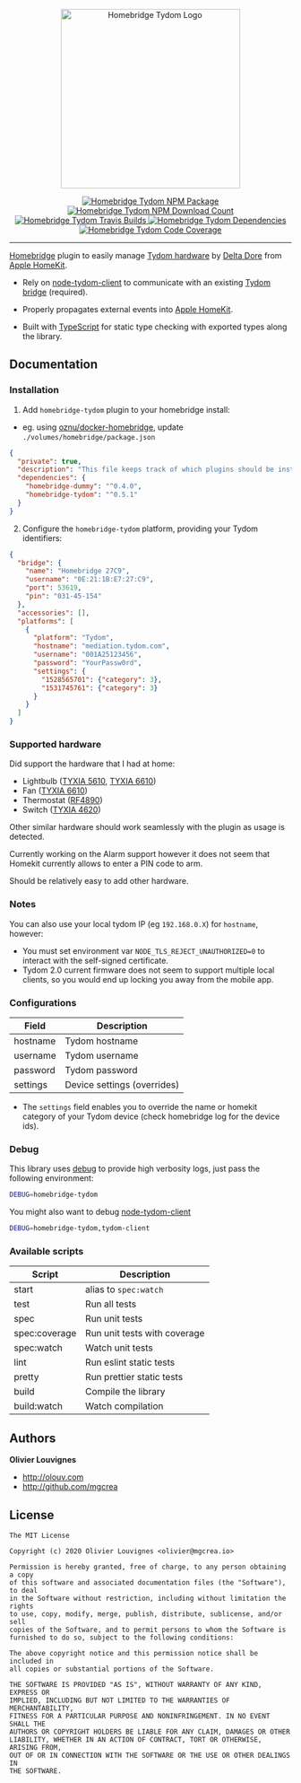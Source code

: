 <p align="center">
  <a href="https://github.com/mgcrea/homebridge-tydom">
    <img src="https://raw.githubusercontent.com/mgcrea/homebridge-tydom/master/docs/homebridge-tydom_small.png" height="320" alt="Homebridge Tydom Logo" />
  </a>
</p>

<p align="center">
  <a href="https://www.npmjs.com/package/homebridge-tydom">
    <img src="https://img.shields.io/npm/v/homebridge-tydom.svg" alt="Homebridge Tydom NPM Package" />
  </a>
  <a href="https://www.npmjs.com/package/homebridge-tydom">
    <img src="https://img.shields.io/npm/dm/homebridge-tydom.svg" alt="Homebridge Tydom NPM Download Count" />
  </a>
  <a href="https://travis-ci.com/mgcrea/homebridge-tydom">
    <img src="https://travis-ci.com/mgcrea/homebridge-tydom.svg?branch=master" alt="Homebridge Tydom Travis Builds" />
  </a>
  <a href="https://david-dm.org/mgcrea/homebridge-tydom">
    <img src="https://david-dm.org/mgcrea/homebridge-tydom/status.svg" alt="Homebridge Tydom Dependencies" />
  </a>
  <a href="https://codecov.io/gh/mgcrea/homebridge-tydom">
    <img src="https://codecov.io/gh/mgcrea/homebridge-tydom/branch/master/graph/badge.svg" alt="Homebridge Tydom Code Coverage" />
  </a>
</p>

---

[Homebridge](https://homebridge.io/) plugin to easily manage [Tydom hardware](https://www.deltadore.fr/domotique/pilotage-maison-connectee) by [Delta Dore](https://www.deltadore.fr/) from [Apple HomeKit](https://www.apple.com/ios/home/).

- Rely on [node-tydom-client](https://github.com/mgcrea/node-tydom-client) to communicate with an existing [Tydom bridge](https://www.deltadore.fr/domotique/pilotage-maison-connectee/box-domotique/tydom-2-0-ref-6414118) (required).

- Properly propagates external events into [Apple HomeKit](https://www.apple.com/ios/home/).

- Built with [TypeScript](https://www.typescriptlang.org/) for static type checking with exported types along the library.

## Documentation

### Installation

1. Add `homebridge-tydom` plugin to your homebridge install:

- eg. using [oznu/docker-homebridge](https://github.com/oznu/docker-homebridge), update `./volumes/homebridge/package.json`

```json
{
  "private": true,
  "description": "This file keeps track of which plugins should be installed.",
  "dependencies": {
    "homebridge-dummy": "^0.4.0",
    "homebridge-tydom": "^0.5.1"
  }
}
```

2. Configure the `homebridge-tydom` platform, providing your Tydom identifiers:

```json
{
  "bridge": {
    "name": "Homebridge 27C9",
    "username": "0E:21:1B:E7:27:C9",
    "port": 53619,
    "pin": "031-45-154"
  },
  "accessories": [],
  "platforms": [
    {
      "platform": "Tydom",
      "hostname": "mediation.tydom.com",
      "username": "001A25123456",
      "password": "YourPassw0rd",
      "settings": {
        "1528565701": {"category": 3},
        "1531745761": {"category": 3}
      }
    }
  ]
}
```

### Supported hardware

Did support the hardware that I had at home:

- Lightbulb ([TYXIA 5610](https://www.deltadore.co.uk/home-automation/lighting-control/receiver-micromodule/tyxia-5610-ref-6351400), [TYXIA 6610](https://www.deltadore.co.uk/home-automation/lighting-control/receiver-switch/tyxia-6610-ref-6351376))
- Fan ([TYXIA 6610](https://www.deltadore.co.uk/home-automation/lighting-control/receiver-switch/tyxia-6610-ref-6351376))
- Thermostat ([RF4890](https://www.deltadore.co.uk/home-automation/heating-control/receiver-micromodule/rf-4890-ref-6050615))
- Switch ([TYXIA 4620](https://www.deltadore.co.uk/home-automation/control-shutters-blinds-gate-garage/receiver-micromodule/tyxia-4620-ref-6351104))

Other similar hardware should work seamlessly with the plugin as usage is detected.

Currently working on the Alarm support however it does not seem that Homekit currently allows to enter a PIN code to arm.

Should be relatively easy to add other hardware.

### Notes

You can also use your local tydom IP (eg `192.168.0.X`) for `hostname`, however:

- You must set environment var `NODE_TLS_REJECT_UNAUTHORIZED=0` to interact with the self-signed certificate.
- Tydom 2.0 current firmware does not seem to support multiple local clients, so you would end up locking you away from the mobile app.

### Configurations

| **Field** | **Description**             |
| --------- | --------------------------- |
| hostname  | Tydom hostname              |
| username  | Tydom username              |
| password  | Tydom password              |
| settings  | Device settings (overrides) |

- The `settings` field enables you to override the name or homekit category of your Tydom device (check homebridge log for the device ids).

### Debug

This library uses [debug](https://www.npmjs.com/package/debug) to provide high verbosity logs, just pass the following environment:

```bash
DEBUG=homebridge-tydom
```

You might also want to debug [node-tydom-client](https://github.com/mgcrea/node-tydom-client)

```bash
DEBUG=homebridge-tydom,tydom-client
```

### Available scripts

| **Script**    | **Description**              |
| ------------- | ---------------------------- |
| start         | alias to `spec:watch`        |
| test          | Run all tests                |
| spec          | Run unit tests               |
| spec:coverage | Run unit tests with coverage |
| spec:watch    | Watch unit tests             |
| lint          | Run eslint static tests      |
| pretty        | Run prettier static tests    |
| build         | Compile the library          |
| build:watch   | Watch compilation            |

## Authors

**Olivier Louvignes**

- http://olouv.com
- http://github.com/mgcrea

## License

```
The MIT License

Copyright (c) 2020 Olivier Louvignes <olivier@mgcrea.io>

Permission is hereby granted, free of charge, to any person obtaining a copy
of this software and associated documentation files (the "Software"), to deal
in the Software without restriction, including without limitation the rights
to use, copy, modify, merge, publish, distribute, sublicense, and/or sell
copies of the Software, and to permit persons to whom the Software is
furnished to do so, subject to the following conditions:

The above copyright notice and this permission notice shall be included in
all copies or substantial portions of the Software.

THE SOFTWARE IS PROVIDED "AS IS", WITHOUT WARRANTY OF ANY KIND, EXPRESS OR
IMPLIED, INCLUDING BUT NOT LIMITED TO THE WARRANTIES OF MERCHANTABILITY,
FITNESS FOR A PARTICULAR PURPOSE AND NONINFRINGEMENT. IN NO EVENT SHALL THE
AUTHORS OR COPYRIGHT HOLDERS BE LIABLE FOR ANY CLAIM, DAMAGES OR OTHER
LIABILITY, WHETHER IN AN ACTION OF CONTRACT, TORT OR OTHERWISE, ARISING FROM,
OUT OF OR IN CONNECTION WITH THE SOFTWARE OR THE USE OR OTHER DEALINGS IN
THE SOFTWARE.
```
